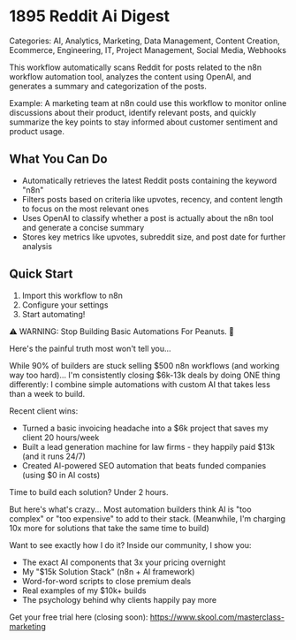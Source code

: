 # 1895 Reddit Ai Digest

Categories: AI, Analytics, Marketing, Data Management, Content Creation, Ecommerce, Engineering, IT, Project Management, Social Media, Webhooks

This workflow automatically scans Reddit for posts related to the n8n workflow automation tool, analyzes the content using OpenAI, and generates a summary and categorization of the posts.

Example: A marketing team at n8n could use this workflow to monitor online discussions about their product, identify relevant posts, and quickly summarize the key points to stay informed about customer sentiment and product usage.

## What You Can Do
- Automatically retrieves the latest Reddit posts containing the keyword "n8n"
- Filters posts based on criteria like upvotes, recency, and content length to focus on the most relevant ones
- Uses OpenAI to classify whether a post is actually about the n8n tool and generate a concise summary
- Stores key metrics like upvotes, subreddit size, and post date for further analysis

## Quick Start
1. Import this workflow to n8n
2. Configure your settings
3. Start automating!

⚠️ WARNING: Stop Building Basic Automations For Peanuts. 🚫

Here's the painful truth most won't tell you...

While 90% of builders are stuck selling $500 n8n workflows (and working way too hard)...
I'm consistently closing $6k-13k deals by doing ONE thing differently:
I combine simple automations with custom AI that takes less than a week to build.

Recent client wins:
* Turned a basic invoicing headache into a $6k project that saves my client 20 hours/week
* Built a lead generation machine for law firms - they happily paid $13k (and it runs 24/7)
* Created AI-powered SEO automation that beats funded companies (using $0 in AI costs)

Time to build each solution? Under 2 hours.

But here's what's crazy...
Most automation builders think AI is "too complex" or "too expensive" to add to their stack.
(Meanwhile, I'm charging 10x more for solutions that take the same time to build)

Want to see exactly how I do it?
Inside our community, I show you:
* The exact AI components that 3x your pricing overnight
* My "$15k Solution Stack" (n8n + AI framework)
* Word-for-word scripts to close premium deals
* Real examples of my $10k+ builds
* The psychology behind why clients happily pay more

Get your free trial here (closing soon): https://www.skool.com/masterclass-marketing
